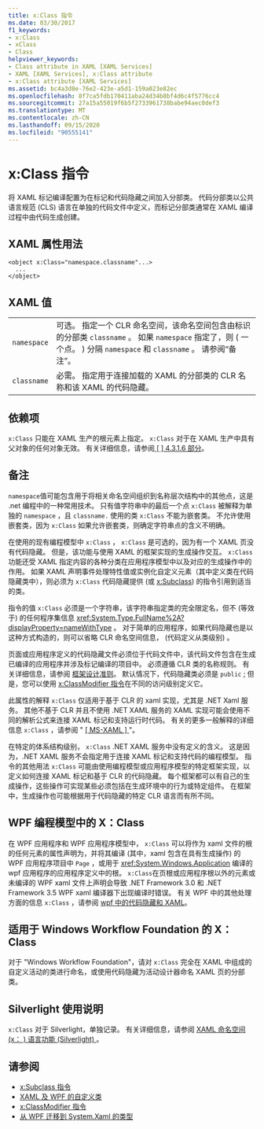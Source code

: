 ```yaml
---
title: x:Class 指令
ms.date: 03/30/2017
f1_keywords:
- x:Class
- xClass
- Class
helpviewer_keywords:
- Class attribute in XAML [XAML Services]
- XAML [XAML Services], x:Class attribute
- x:Class attribute [XAML Services]
ms.assetid: bc4a3d8e-76e2-423e-a5d1-159a023e82ec
ms.openlocfilehash: 8f7ca5fdb170411aba24d34b8bf4d6c4f5776cc4
ms.sourcegitcommit: 27a15a55019f6b5f2733961738babe94aec0def3
ms.translationtype: MT
ms.contentlocale: zh-CN
ms.lasthandoff: 09/15/2020
ms.locfileid: "90555141"
---
```

# <a name="xclass-directive"></a>x:Class 指令
将 XAML 标记编译配置为在标记和代码隐藏之间加入分部类。 代码分部类以公共语言规范 (CLS) 语言在单独的代码文件中定义，而标记分部类通常在 XAML 编译过程中由代码生成创建。

## <a name="xaml-attribute-usage"></a>XAML 属性用法

```xaml
<object x:Class="namespace.classname"...>
  ...
</object>
```

## <a name="xaml-values"></a>XAML 值

|||
|-|-|
|`namespace`|可选。 指定一个 CLR 命名空间，该命名空间包含由标识的分部类 `classname` 。 如果 `namespace` 指定了，则 ( 一个点。 ) 分隔 `namespace` 和 `classname` 。 请参阅“备注”。|
|`classname`|必需。 指定用于连接加载的 XAML 的分部类的 CLR 名称和该 XAML 的代码隐藏。|

## <a name="dependencies"></a>依赖项

`x:Class` 只能在 XAML 生产的根元素上指定。 `x:Class` 对于在 XAML 生产中具有父对象的任何对象无效。 有关详细信息，请参阅[ \[ \] 4.3.1.6 部分](/previous-versions/msp-n-p/ff650760(v=pandp.10))。

## <a name="remarks"></a>备注

`namespace`值可能包含用于将相关命名空间组织到名称层次结构中的其他点，这是 .net 编程中的一种常用技术。 只有值字符串中的最后一个点 `x:Class` 被解释为单独的 `namespace` ，且 `classname.` 使用的类 `x:Class` 不能为嵌套类。 不允许使用嵌套类，因为 `x:Class` 如果允许嵌套类，则确定字符串点的含义不明确。

在使用的现有编程模型中 `x:Class` ， `x:Class` 是可选的，因为有一个 XAML 页没有代码隐藏。 但是，该功能与使用 XAML 的框架实现的生成操作交互。 `x:Class` 功能还受 XAML 指定内容的各种分类在应用程序模型中以及对应的生成操作中的作用。 如果 XAML 声明事件处理特性值或实例化自定义元素（其中定义类在代码隐藏类中），则必须为 `x:Class` 代码隐藏提供 (或 [x:Subclass](xsubclass-directive.md)) 的指令引用到适当的类。

指令的值 `x:Class` 必须是一个字符串，该字符串指定类的完全限定名，但不 (等效于) 的任何程序集信息 <xref:System.Type.FullName%2A?displayProperty=nameWithType> 。 对于简单的应用程序，如果代码隐藏也是以这种方式构造的，则可以省略 CLR 命名空间信息， (代码定义从类级别) 。

页面或应用程序定义的代码隐藏文件必须位于代码文件中，该代码文件包含在生成已编译的应用程序并涉及标记编译的项目中。 必须遵循 CLR 类的名称规则。 有关详细信息，请参阅 [框架设计准则](../../../api/index.md)。 默认情况下，代码隐藏类必须是 `public` ; 但是，您可以使用 [x:ClassModifier 指令](xclassmodifier-directive.md)在不同的访问级别定义它。

此属性的解释 `x:Class` 仅适用于基于 CLR 的 xaml 实现，尤其是 .NET Xaml 服务。 其他不基于 CLR 并且不使用 .NET XAML 服务的 XAML 实现可能会使用不同的解析公式来连接 XAML 标记和支持运行时代码。 有关的更多一般解释的详细信息 `x:Class` ，请参阅 " [ \[ MS-XAML \] ](/previous-versions/msp-n-p/ff650760(v=pandp.10))"。

在特定的体系结构级别， `x:Class` .NET XAML 服务中没有定义的含义。 这是因为，.NET XAML 服务不会指定用于连接 XAML 标记和支持代码的编程模型。 指令的其他用法 `x:Class` 可能由使用编程模型或应用程序模型的特定框架实现，以定义如何连接 XAML 标记和基于 CLR 的代码隐藏。 每个框架都可以有自己的生成操作，这些操作可实现某些必须包括在生成环境中的行为或特定组件。 在框架中，生成操作也可能根据用于代码隐藏的特定 CLR 语言而有所不同。

## <a name="xclass-in-the-wpf-programming-model"></a>WPF 编程模型中的 X：Class

在 WPF 应用程序和 WPF 应用程序模型中， `x:Class` 可以将作为 xaml 文件的根的任何元素的属性声明为，并将其编译 (其中，xaml 包含在具有生成操作) 的 WPF 应用程序项目中 `Page` ，或用于 <xref:System.Windows.Application> 编译的 wpf 应用程序的应用程序定义中的根。 `x:Class`在页根或应用程序根以外的元素或未编译的 WPF xaml 文件上声明会导致 .NET Framework 3.0 和 .NET Framework 3.5 WPF xaml 编译器下出现编译时错误。 有关 WPF 中的其他处理方面的信息 `x:Class` ，请参阅 [wpf 中的代码隐藏和 XAML](/dotnet/desktop/wpf/advanced/code-behind-and-xaml-in-wpf)。

## <a name="xclass-for-windows-workflow-foundation"></a>适用于 Windows Workflow Foundation 的 X：Class
对于 "Windows Workflow Foundation"，请对 `x:Class` 完全在 XAML 中组成的自定义活动的类进行命名，或使用代码隐藏为活动设计器命名 XAML 页的分部类。

## <a name="silverlight-usage-notes"></a>Silverlight 使用说明

`x:Class` 对于 Silverlight，单独记录。 有关详细信息，请参阅 [XAML 命名空间 (x： ) 语言功能 (Silverlight) ](/previous-versions/windows/silverlight/dotnet-windows-silverlight/cc188995(v=vs.95))。

## <a name="see-also"></a>请参阅

- [x:Subclass 指令](xsubclass-directive.md)
- [XAML 及 WPF 的自定义类](/dotnet/desktop/wpf/advanced/xaml-and-custom-classes-for-wpf)
- [x:ClassModifier 指令](xclassmodifier-directive.md)
- [从 WPF 迁移到 System.Xaml 的类型](/dotnet/desktop/wpf/advanced/types-migrated-from-wpf-to-system)
